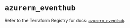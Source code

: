 # `azurerm_eventhub`

Refer to the Terraform Registry for docs: [`azurerm_eventhub`](https://registry.terraform.io/providers/hashicorp/azurerm/3.116.0/docs/resources/eventhub).
